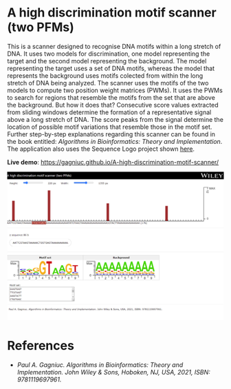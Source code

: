 # A high discrimination motif scanner (two PFMs)

This is a scanner designed to recognise DNA motifs within a long stretch of DNA. It uses two models for discrimination, one model representing the target and the second model representing the background. The model representing the target uses a set of DNA motifs, whereas the model that represents the background uses motifs colected from within the long stretch of DNA being analyzed. The scanner uses the motifs of the two models to compute two position weight matrices (PWMs). It uses the PWMs to search for regions that resemble the motifs from the set that are above the background. But how it does that? Consecutive score values extracted from sliding windows determine the formation of a representative signal above a long stretch of DNA. The score peaks from the signal determine the location of possible motif variations that resemble those in the motif set. Further step-by-step explanations regarding this scanner can be found in the book entitled: <i>Algorithms in Bioinformatics: Theory and Implementation</i>. The application also uses the Sequence Logo project shown [here](https://github.com/Gagniuc/Sequence-Logos-based-on-maximum-values).

**Live demo**: https://gagniuc.github.io/A-high-discrimination-motif-scanner/

<kbd><img src="https://github.com/Gagniuc/A-high-discrimination-motif-scanner/blob/main/img/A%20high%20discrimination%20motif%20scanner%20(two%20PFMs).png?raw=true" /></kbd>

# References

- <i>Paul A. Gagniuc. Algorithms in Bioinformatics: Theory and Implementation. John Wiley & Sons, Hoboken, NJ, USA, 2021, ISBN: 9781119697961.</i>

